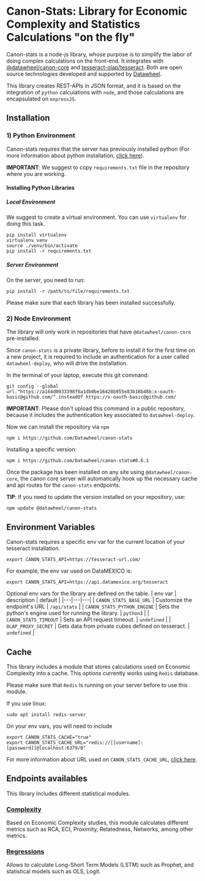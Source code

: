 # Canon-Stats: Library for Economic Complexity and Statistics Calculations "on the fly"

Canon-stats is a node-js library, whose purpose is to simplify the labor of doing complex calculations on the front-end. It integrates with [@datawheel/canon-core](https://github.com/Datawheel/canon) and [tesseract-olap/tesseract](https://github.com/tesseract-olap/tesseract). Both are open source technologies developed and supported by [Datawheel](https://datawheel.us).

This library creates REST-APIs in JSON format, and it is based on the integration of `python` calculations with `node`, and those calculations are encapsulated on `expressJS`.

## Installation

### 1) Python Environment

Canon-stats requires that the server has previously installed python (For more information about python installation, [click here](https://www.python.org/downloads/)).

**IMPORTANT**: We suggest to copy `requirements.txt` file in the repository where you are working.

#### Installing Python Libraries
##### Local Environment

We suggest to create a virtual environment. You can use `virtualenv` for doing this task.
```
pip install virtualenv
virtualenv venv
source ./venv/bin/activate
pip install -r requirements.txt
```
##### Server Environment
On the server, you need to run:

```
pip install -r /path/to/file/requirements.txt
```

Please make sure that each library has been installed successfully.

### 2) Node Environment

The library will only work in repositories that have `@datawheel/canon-core` pre-installed.

Since `canon-stats` is a private library, before to install it for the first time on a new project, it is required to include an authentication for a user called `datawheel-deploy`, who will drive the installation.

In the terminal of your laptop, execute this git command:
```
git config --global url."https://a164d0033398f6a1db0be16428b955e83b16b48b:x-oauth-basic@github.com/".insteadOf https://x-oauth-basic@github.com/
```
**IMPORTANT**: Please don't upload this command in a public repository, because it includes the authentication key associated to `datawheel-deploy`.

Now we can install the repository via `npm`
```
npm i https://github.com/Datawheel/canon-stats
```

Installing a specific version:
```
npm i https://github.com/Datawheel/canon-stats#0.6.1
```

Once the package has been installed on any site using `@datawheel/canon-core`, the canon core server will automatically hook up the necessary cache and api routes for the `canon-stats` endpoints.

**TIP**: If you need to update the version installed on your repository, use:
```
npm update @datawheel/canon-stats
```

## Environment Variables

Canon-stats requires a specific env var for the current location of your tesseract installation.
```
export CANON_STATS_API=https://tesseract-url.com/
```

For example, the env var used on DataMEXICO is:
```
export CANON_STATS_API=https://api.datamexico.org/tesseract
```
Optional env vars for the library are defined on the table.
| env var | description | default  |
|---|---|---|
| `CANON_STATS_BASE_URL` | Customize the endpoint's URL | `/api/stats` |
| `CANON_STATS_PYTHON_ENGINE` | Sets the python's engine used for running the library. | `python3` |
| `CANON_STATS_TIMEOUT` | Sets an API request timeout. | `undefined` |
| `OLAP_PROXY_SECRET` | Gets data from private cubes defined on tesseract. | `undefined` |


## Cache
This library includes a module that stores calculations used on Economic Complexity into a cache. This options currently works using `Redis` database.

Please make sure that `Redis` is running on your server before to use this module.

If you use linux:
```
sudo apt install redis-server
```

On your env vars, you will need to include
```
export CANON_STATS_CACHE="true"
export CANON_STATS_CACHE_URL="redis://[[username]:[password]]@localhost:6379/0"
```

For more information about URL used on `CANON_STATS_CACHE_URL`, [click here](https://redis-py.readthedocs.io/en/stable/#redis.ConnectionPool.from_url).

## Endpoints availables

This library includes different statistical modules.

### [Complexity](docs/COMPLEXITY.md)
Based on Economic Complexity studies, this module calculates different metrics such as RCA, ECI, Proximity, Relatedness, Networks, among other metrics.

### [Regressions](docs/REGRESSIONS.md)
Allows to calculate Long-Short Term Models (LSTM) such as Prophet, and statistical models such as OLS, Logit.